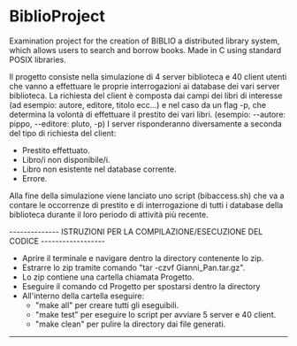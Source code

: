 # BiblioProject
Examination project for the creation of BIBLIO a distributed library system, which allows users to search and borrow books. Made in C using standard POSIX libraries.

Il progetto consiste nella simulazione di 4 server biblioteca e 40 client utenti che vanno a effettuare le proprie interrogazioni ai database dei vari server biblioteca. 
La richiesta del client è composta dai campi dei libri di interesse (ad esempio: autore, editore, titolo ecc...) e nel caso da un flag -p, che determina la volontà di effettuare il prestito dei vari libri. 
(esempio: --autore: pippo, --editore: pluto, -p)
I server risponderanno diversamente a seconda del tipo di richiesta del client:
- Prestito effettuato.
- Libro/i non disponibile/i.
- Libro non esistente nel database corrente.
- Errore.

Alla fine della simulazione viene lanciato uno script (bibaccess.sh) che va a contare le occorrenze di prestito e di interrogazione di tutti i database della biblioteca durante il loro periodo di attività più recente.

-------------- ISTRUZIONI PER LA COMPILAZIONE/ESECUZIONE DEL CODICE ------------------
- Aprire il terminale e navigare dentro la directory contenente lo zip.
- Estrarre lo zip tramite comando "tar -czvf Gianni_Pan.tar.gz".
- Lo zip contiene una cartella chiamata Progetto.
- Eseguire il comando cd Progetto per spostarsi dentro la directory
- All'interno della cartella eseguire:
  - "make all" per creare tutti gli eseguibili.
  - "make test" per eseguire lo script per avviare 5 server e 40 client.
  - "make clean" per pulire la directory dai file generati.
--------------------------------------------------------------------------------------
